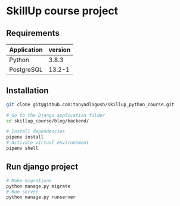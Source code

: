 # SkillUp course project

## Requirements
Application | version
----------- | -------
Python      | 3.8.3  
PostgreSQL  | 13.2-1  

## Installation
```bash
git clone git@github.com:tanyadlogush/skillup_python_course.git

# Go to the Django application folder
cd skillup_course/blog/backend/

# Install dependencies
pipenv install
# Activate virtual envirnonment
pipenv shell
```

## Run django project
```bash
# Make migrations
python manage.py migrate
# Run server
python manage.py runserver
```